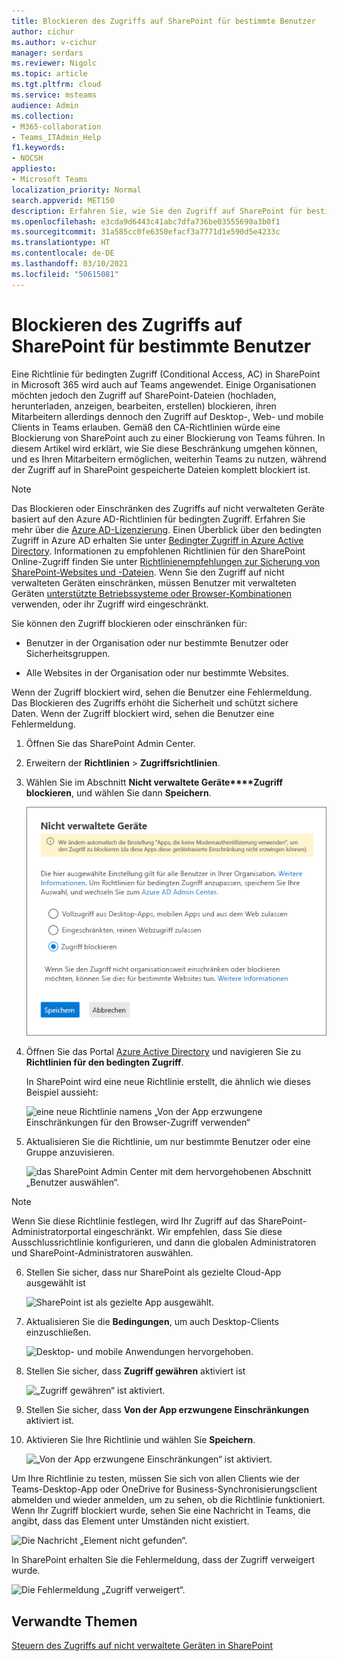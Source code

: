 ```yaml
---
title: Blockieren des Zugriffs auf SharePoint für bestimmte Benutzer
author: cichur
ms.author: v-cichur
manager: serdars
ms.reviewer: Nigolc
ms.topic: article
ms.tgt.pltfrm: cloud
ms.service: msteams
audience: Admin
ms.collection:
- M365-collaboration
- Teams_ITAdmin_Help
f1.keywords:
- NOCSH
appliesto:
- Microsoft Teams
localization_priority: Normal
search.appverid: MET150
description: Erfahren Sie, wie Sie den Zugriff auf SharePoint für bestimmte Benutzer blockieren
ms.openlocfilehash: e3cda9d6443c41abc7dfa736be03555690a3b0f1
ms.sourcegitcommit: 31a585cc0fe6350efacf3a7771d1e590d5e4233c
ms.translationtype: HT
ms.contentlocale: de-DE
ms.lasthandoff: 03/10/2021
ms.locfileid: "50615081"
---
```

# <a name="block-access-to-sharepoint-for-specific-users"></a>Blockieren des Zugriffs auf SharePoint für bestimmte Benutzer

Eine Richtlinie für bedingten Zugriff (Conditional Access, AC) in SharePoint in Microsoft 365 wird auch auf Teams angewendet. Einige Organisationen möchten jedoch den Zugriff auf SharePoint-Dateien (hochladen, herunterladen, anzeigen, bearbeiten, erstellen) blockieren, ihren Mitarbeitern allerdings dennoch den Zugriff auf Desktop-, Web- und mobile Clients in Teams erlauben. Gemäß den CA-Richtlinien würde eine Blockierung von SharePoint auch zu einer Blockierung von Teams führen. In diesem Artikel wird erklärt, wie Sie diese Beschränkung umgehen können, und es Ihren Mitarbeitern ermöglichen, weiterhin Teams zu nutzen, während der Zugriff auf in SharePoint gespeicherte Dateien komplett blockiert ist.

> [!Note]
> Das Blockieren oder Einschränken des Zugriffs auf nicht verwalteten Geräte basiert auf den Azure AD-Richtlinien für bedingten Zugriff. Erfahren Sie mehr über die [Azure AD-Lizenzierung](https://azure.microsoft.com/pricing/details/active-directory/). Einen Überblick über den bedingten Zugriff in Azure AD erhalten Sie unter [Bedingter Zugriff in Azure Active Directory](https://docs.microsoft.com/azure/active-directory/conditional-access/overview). Informationen zu empfohlenen Richtlinien für den SharePoint Online-Zugriff finden Sie unter [Richtlinienempfehlungen zur Sicherung von SharePoint-Websites und -Dateien](https://docs.microsoft.com/microsoft-365/enterprise/sharepoint-file-access-policies). Wenn Sie den Zugriff auf nicht verwalteten Geräten einschränken, müssen Benutzer mit verwalteten Geräten [unterstützte Betriebssysteme oder Browser-Kombinationen](https://docs.microsoft.com/azure/active-directory/conditional-access/technical-reference#client-apps-condition) verwenden, oder ihr Zugriff wird eingeschränkt.

Sie können den Zugriff blockieren oder einschränken für:

- Benutzer in der Organisation oder nur bestimmte Benutzer oder Sicherheitsgruppen.

- Alle Websites in der Organisation oder nur bestimmte Websites.

Wenn der Zugriff blockiert wird, sehen die Benutzer eine Fehlermeldung. Das Blockieren des Zugriffs erhöht die Sicherheit und schützt sichere Daten. Wenn der Zugriff blockiert wird, sehen die Benutzer eine Fehlermeldung.

1. Öffnen Sie das SharePoint Admin Center.

2. Erweitern der **Richtlinien** > **Zugriffsrichtlinien**.

3. Wählen Sie im Abschnitt **Nicht verwaltete Geräte****Zugriff blockieren**, und wählen Sie dann **Speichern**.

   ![Abschnitt „Nicht verwaltete Geräte“ für Richtlinien](media/no-sharepoint-access1.png)

4. Öffnen Sie das Portal [Azure Active Directory](https://portal.azure.com/#blade/Microsoft_AAD_IAM/ConditionalAccessBlade/Policies) und navigieren Sie zu **Richtlinien für den bedingten Zugriff**.

    In SharePoint wird eine neue Richtlinie erstellt, die ähnlich wie dieses Beispiel aussieht:

    ![eine neue Richtlinie namens „Von der App erzwungene Einschränkungen für den Browser-Zugriff verwenden“](media/no-sharepoint-access2.png)

5. Aktualisieren Sie die Richtlinie, um nur bestimmte Benutzer oder eine Gruppe anzuvisieren.

    ![das SharePoint Admin Center mit dem hervorgehobenen Abschnitt „Benutzer auswählen“.](media/no-sharepoint-access2b.png)

  > [!Note]
> Wenn Sie diese Richtlinie festlegen, wird Ihr Zugriff auf das SharePoint-Administratorportal eingeschränkt. Wir empfehlen, dass Sie diese Ausschlussrichtlinie konfigurieren, und dann die globalen Administratoren und SharePoint-Administratoren auswählen.

6. Stellen Sie sicher, dass nur SharePoint als gezielte Cloud-App ausgewählt ist

    ![SharePoint ist als gezielte App ausgewählt.](media/no-sharepoint-access3.png)

7. Aktualisieren Sie die **Bedingungen**, um auch Desktop-Clients einzuschließen.

    ![Desktop- und mobile Anwendungen hervorgehoben.](media/no-sharepoint-access4.png)

8. Stellen Sie sicher, dass **Zugriff gewähren** aktiviert ist

    ![„Zugriff gewähren“ ist aktiviert.](media/no-sharepoint-access5.png)

9. Stellen Sie sicher, dass **Von der App erzwungene Einschränkungen** aktiviert ist.

10. Aktivieren Sie Ihre Richtlinie und wählen Sie **Speichern**.

    ![„Von der App erzwungene Einschränkungen“ ist aktiviert.](media/no-sharepoint-access6.png)

Um Ihre Richtlinie zu testen, müssen Sie sich von allen Clients wie der Teams-Desktop-App oder OneDrive for Business-Synchronisierungsclient abmelden und wieder anmelden, um zu sehen, ob die Richtlinie funktioniert. Wenn Ihr Zugriff blockiert wurde, sehen Sie eine Nachricht in Teams, die angibt, dass das Element unter Umständen nicht existiert.

 ![Die Nachricht „Element nicht gefunden“.](media/access-denied-sharepoint.png)

In SharePoint erhalten Sie die Fehlermeldung, dass der Zugriff verweigert wurde.

![Die Fehlermeldung „Zugriff verweigert“.](media/blocked-access-warning.png)

## <a name="related-topics"></a>Verwandte Themen

[Steuern des Zugriffs auf nicht verwaltete Geräten in SharePoint](https://docs.microsoft.com/sharepoint/control-access-from-unmanaged-devices)
